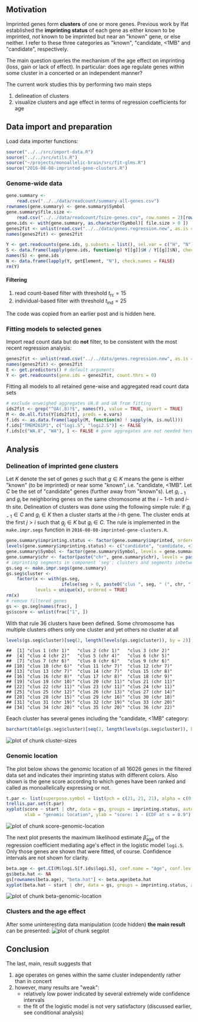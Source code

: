 ## Motivation

Imprinted genes form **clusters** of one or more genes.  Previous work by Ifat established the **imprinting status** of each gene as either known to be imprinted, *not* known to be imprinted but near an "known" gene, or else neither.  I refer to these three categories as "known", "candidate, <1MB" and "candidate", respectively.

The main question queries the mechanism of the age effect on imprinting (loss, gain or lack of effect).  In particular: does age regulate genes within some cluster in a concerted or an independent manner?

The current work studies this by performing two main steps

1. delineation of clusters
1. visualize clusters and age effect in terms of regression coefficients for age

## Data import and preparation



Load data importer functions:

```r
source("../../src/import-data.R")
source("../../src/utils.R")
source("~/projects/monoallelic-brain/src/fit-glms.R")
source("2016-08-08-imprinted-gene-clusters.R")
```

### Genome-wide data


```r
gene.summary <-
    read.csv("../../data/readcount/summary-all-genes.csv")
rownames(gene.summary) <- gene.summary$Symbol
gene.summary$file.size <-
    read.csv("../../data/readcount/fsize-genes.csv", row.names = 2)[rownames(gene.summary), , drop = TRUE]
gene.ids <- with(gene.summary, as.character(Symbol)[ file.size > 0 ])
genes2fit <- unlist(read.csv("../../data/genes.regression.new", as.is = TRUE))
names(genes2fit) <- genes2fit
```


```r
Y <- get.readcounts(gene.ids, g.subsets = list(), sel.var = c("H", "N"))
S <- data.frame(lapply(gene.ids, function(g) Y[[g]]$H / Y[[g]]$N), check.names = FALSE)
names(S) <- gene.ids
N <- data.frame(lapply(Y, getElement, "N"), check.names = FALSE)
rm(Y)
```

#### Filtering

1. read count-based filter with threshold $t_\mathrm{rc}=15$
1. individual-based filter with threshold $t_\mathrm{ind}=25$

The code was copied from an earlier post and is hidden here.


### Fitting models to selected genes

Import read count data but do **not** filter, to be consistent with the most recent regression analysis:

```r
genes2fit <- unlist(read.csv("../../data/genes.regression.new", as.is = TRUE))
names(genes2fit) <- genes2fit
E <- get.predictors() # default arguments
Y <- get.readcounts(gene.ids = genes2fit, count.thrs = 0)
```

Fitting all models to all retained gene-wise and aggregated read count data sets

```r
# exclude unweighed aggregates UA.8 and UA from fitting
ids2fit <- grep("^UA(.8)?$", names(Y), value = TRUE, invert = TRUE)
M <- do.all.fits(Y[ids2fit], preds = e.vars)
f.ids <- as.data.frame(lapply(M, function(m) ! sapply(m, is.null)))
f.ids["TMEM261P1", c("logi.S", "logi2.S")] <- FALSE
f.ids[c("WA.8", "WA"), ] <- FALSE # gene aggregates are not needed here
```

## Analysis

### Delineation of imprinted gene clusters

Let $K$ denote the set of genes $g$ such that $g\in K$ means the gene is either "known" (to be imprinted) or near some "known", i.e. "candidate, <1MB". Let $C$ be the set of "candidate" genes (further away from "known"s). Let $g_{i-1}$ and $g_i$ be neighboring genes on the same chromosome at the $i-1$-th and $i$-th site.  Delineation of clusters was done using the following simple rule: if $g_{i-1}\in C$ and $g_{i}\in K$ then a cluster starts at the $i$-th gene.  The cluster ends at the first $j\gt i$ such that $g_{j}\in K$ but $g_{i}\in C$.  The rule is implemented in the `make.impr.segs` function in `2016-08-08-imprinted-gene-clusters.R`.


```r
gene.summary$imprinting.status <- factor(gene.summary$imprinted, ordered = TRUE)
levels(gene.summary$imprinting.status) <- c("candidate", "candidate, <1MB", "known")
gene.summary$Symbol <- factor(gene.summary$Symbol, levels = gene.summary$Symbol, ordered = TRUE)
gene.summary$chr <- factor(paste("chr", gene.summary$chr), levels = paste("chr", seq_along(levels(factor(gene.summary$chr)))), ordered = TRUE)
# imprinting segments in component 'seg': clusters and segments inbetween
gs.seg <- make.impr.segs(gene.summary)
gs.seg$cluster <-
    factor(x <- with(gs.seg,
                     ifelse(seg > 0, paste0("clus ", seg, " (", chr, ")"), paste0("inter clus ", abs(seg)))),
           levels = unique(x), ordered = TRUE)
rm(x)
# remove filtered genes
gs <- gs.seg[names(frac), ]
gs$score <- unlist(frac["1", ])
```

With that rule 36 clusters have been defined.  Some chromosome has multiple clusters others only one cluster and yet others no cluster at all

```r
levels(gs.seg$cluster)[seq(2, length(levels(gs.seg$cluster)), by = 2)]
```

```
##  [1] "clus 1 (chr 1)"   "clus 2 (chr 1)"   "clus 3 (chr 2)"  
##  [4] "clus 4 (chr 2)"   "clus 5 (chr 4)"   "clus 6 (chr 5)"  
##  [7] "clus 7 (chr 6)"   "clus 8 (chr 6)"   "clus 9 (chr 6)"  
## [10] "clus 10 (chr 6)"  "clus 11 (chr 7)"  "clus 12 (chr 7)" 
## [13] "clus 13 (chr 7)"  "clus 14 (chr 7)"  "clus 15 (chr 8)" 
## [16] "clus 16 (chr 8)"  "clus 17 (chr 8)"  "clus 18 (chr 9)" 
## [19] "clus 19 (chr 10)" "clus 20 (chr 11)" "clus 21 (chr 11)"
## [22] "clus 22 (chr 11)" "clus 23 (chr 11)" "clus 24 (chr 11)"
## [25] "clus 25 (chr 12)" "clus 26 (chr 13)" "clus 27 (chr 14)"
## [28] "clus 28 (chr 15)" "clus 29 (chr 16)" "clus 30 (chr 18)"
## [31] "clus 31 (chr 19)" "clus 32 (chr 19)" "clus 33 (chr 20)"
## [34] "clus 34 (chr 20)" "clus 35 (chr 20)" "clus 36 (chr 22)"
```

Eeach cluster has several genes including the "candidate, <1MB" category:


```r
barchart(table(gs.seg$cluster)[seq(2, length(levels(gs.seg$cluster)), by = 2)], ylim = c(37, 0), xlab = "# genes in cluster (including <1M candidates)", ylab = "imprinted gene cluster")
```

![plot of chunk cluster-sizes](figure/cluster-sizes-1.png)

### Genomic location

The plot below shows the genomic location of all 16026 genes in the filtered data set and indicates their imprinting status with different colors.  Also shown is the gene score according to which genes have been ranked and called as monoallelically expressing or not.


```r
t.par <- list(superpose.symbol = list(pch = c(21, 21, 21), alpha = c(0.3, 1, 1), fill = c("pink", "green", "lightblue"), col = c("red", "darkgreen", "blue")))
trellis.par.set(t.par)
xyplot(score ~ start | chr, data = gs, groups = imprinting.status, auto.key = list(columns = 3), layout = c(4, 6),
       xlab = "genomic location", ylab = "score: 1 - ECDF at s = 0.9")
```

![plot of chunk score-genomic-location](figure/score-genomic-location-1.png)

The next plot presents the maximum likelihood estimate $\hat{\beta}_\mathrm{age}$ of the regression coefficient mediating age's effect in the logistic model `logi.S`.  Only those genes are shown that were fitted, of course.  Confidence intervals are not shown for clarity.


```r
beta.age <- get.CI(M$logi.S[f.ids$logi.S], coef.name = "Age", conf.lev = 0.99)
gs$beta.hat <- NA
gs[rownames(beta.age), "beta.hat"] <- beta.age$beta.hat
xyplot(beta.hat ~ start | chr, data = gs, groups = imprinting.status, auto.key = list(columns = 3), layout = c(4, 6), panel = function(...) { panel.abline(h = 0, col = trellis.par.get("reference.line")$col); panel.xyplot(...) })
```

![plot of chunk beta-genomic-location](figure/beta-genomic-location-1.png)

### Clusters and the age effect



After some uninteresting data manipulation (code hidden) **the main result** can be presented:
![plot of chunk segplot](figure/segplot-1.png)

## Conclusion

The last, main, result suggests that

1. age operates on genes within the same cluster independently rather than in concert
1. however, many results are "weak":
   * relatively low power indicated by several extremely wide confidence intervals
   * the fit of the logistic model is not very satisfactory (discussed earlier, see conditional analysis)
